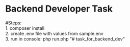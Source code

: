 # Backend Developer Task

#Steps: </br>
    1. composer install </br>
    2. create .env file with values from sample.env </br>
    3. run in console: php run.php
    "# task_for_backend_dev" 
